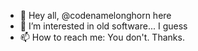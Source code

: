 - 👋 Hey all, @codenamelonghorn here
- 👀 I’m interested in old software... I guess
- 📫 How to reach me: You don't. Thanks.

<!---
soniccrackers/soniccrackers is a ✨ special ✨ repository because its `README.md` (this file) appears on your GitHub profile.
You can click the Preview link to take a look at your changes.
--->

